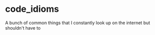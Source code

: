 # code_idioms
A bunch of common things that I constantly look up on the internet but shouldn't have to
